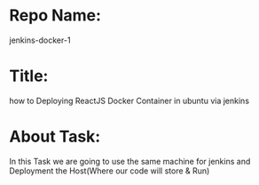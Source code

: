 # Repo Name:
jenkins-docker-1

# Title: 
how to Deploying ReactJS Docker Container in ubuntu via jenkins

# About Task: 
In this Task we are going to use the same machine for jenkins and Deployment the Host(Where our code will store & Run)
